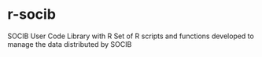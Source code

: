 # r-socib
SOCIB User Code Library with R
Set of R scripts and functions developed to manage the data distributed by SOCIB
